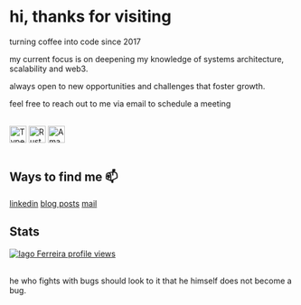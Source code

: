 # hi, thanks for visiting

turning coffee into code since 2017  

my current focus is on deepening my knowledge of systems architecture, scalability and web3.  

always open to new opportunities and challenges that foster growth.

feel free to reach out to me via email to schedule a meeting

<br/>
<div>
    <img align="center" alt="Typescript" height="30" width="30" src="https://cdn.jsdelivr.net/gh/devicons/devicon@latest/icons/typescript/typescript-original.svg" /> 
    <img align="center" alt="Rust" height="30" width="30" src="https://cdn.jsdelivr.net/gh/devicons/devicon@latest/icons/rust/rust-original.svg" /> 
    <img align="center" alt="Amazon Web Services" height="30" width="30" src="https://cdn.jsdelivr.net/gh/devicons/devicon@latest/icons/amazonwebservices/amazonwebservices-original-wordmark.svg" />
</div>
<br/>

## Ways to find me 📫
<a href="https://www.linkedin.com/in/iagxferreira/">linkedin</a>
<a href="https://www.iago-ferreira.com/blog">blog posts</a>
<a href="mailto:iago-ferreira@outlook.com">mail</a>


## Stats
[![Iago Ferreira profile views](https://u8views.com/api/v1/github/profiles/48165335/views/day-week-month-total-count.svg)](https://u8views.com/github/iagxferreira)

<br/>
he who fights with bugs should look to it that he himself does not become a bug.
<br/>
